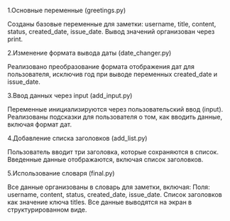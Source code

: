 1.Основные переменные 
 (greetings.py)

Созданы базовые переменные для заметки: 
username, title, content, status, created_date, issue_date.
Вывод значений организован через print.

2.Изменение формата вывода даты
 (date_changer.py)

Реализовано преобразование формата отображения дат для пользователя,
исключив год при выводе переменных created_date и issue_date.


3.Ввод данных через input
 (add_input.py)

Переменные инициализируются через пользовательский ввод (input).
Реализованы подсказки для пользователя о том, как вводить данные, включая формат дат.

4.Добавление списка заголовков
 (add_list.py)

Пользователь вводит три заголовка, которые сохраняются в список.
Введенные данные отображаются, включая список заголовков.

5.Использование словаря
 (final.py)

Все данные организованы в словарь для заметки, включая:
Поля: username, content, status, created_date, issue_date.
Список заголовков как значение ключа titles.
Все данные выводятся на экран в структурированном виде.

